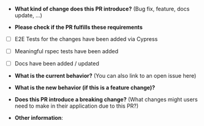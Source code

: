 
* **What kind of change does this PR introduce?** (Bug fix, feature, docs update, ...)


* **Please check if the PR fulfills these requirements**


- [ ] E2E Tests for the changes have been added  via Cypress
- [ ] Meaningful rspec tests have been added
- [ ] Docs have been added / updated 





* **What is the current behavior?** (You can also link to an open issue here)



* **What is the new behavior (if this is a feature change)?**



* **Does this PR introduce a breaking change?** (What changes might users need to make in their application due to this PR?)



* **Other information**:
